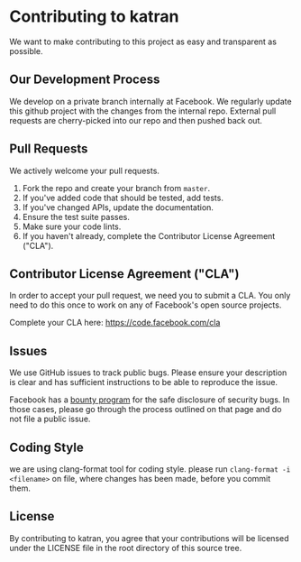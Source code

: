 # Contributing to katran
We want to make contributing to this project as easy and transparent as
possible.

## Our Development Process
We develop on a private branch internally at Facebook. We regularly update this github project with the changes from the internal repo. External pull requests are cherry-picked into our repo and then pushed back out.

## Pull Requests
We actively welcome your pull requests.

1. Fork the repo and create your branch from `master`.
2. If you've added code that should be tested, add tests.
3. If you've changed APIs, update the documentation.
4. Ensure the test suite passes.
5. Make sure your code lints.
6. If you haven't already, complete the Contributor License Agreement ("CLA").

## Contributor License Agreement ("CLA")
In order to accept your pull request, we need you to submit a CLA. You only need
to do this once to work on any of Facebook's open source projects.

Complete your CLA here: <https://code.facebook.com/cla>

## Issues
We use GitHub issues to track public bugs. Please ensure your description is
clear and has sufficient instructions to be able to reproduce the issue.

Facebook has a [bounty program](https://www.facebook.com/whitehat/) for the safe
disclosure of security bugs. In those cases, please go through the process
outlined on that page and do not file a public issue.

## Coding Style  
we are using clang-format tool for coding style. please 
run `clang-format -i <filename>` on file, where changes has been made, before
you commit them.
## License
By contributing to katran, you agree that your contributions will be licensed
under the LICENSE file in the root directory of this source tree.
